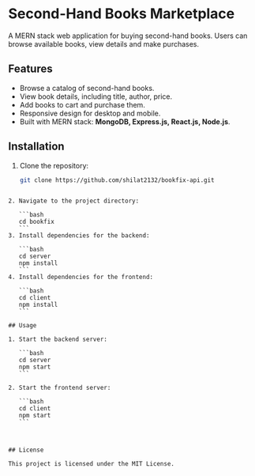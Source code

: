 
# Second-Hand Books Marketplace

A MERN stack web application for buying second-hand books. Users can browse available books, view details and make purchases.

## Features

- Browse a catalog of second-hand books.
- View book details, including title, author, price.
- Add books to cart and purchase them.
- Responsive design for desktop and mobile.
- Built with MERN stack: **MongoDB, Express.js, React.js, Node.js**.


## Installation

1. Clone the repository:
   ```bash
   git clone https://github.com/shilat2132/bookfix-api.git
````

2. Navigate to the project directory:

   ```bash
   cd bookfix
   ```
3. Install dependencies for the backend:

   ```bash
   cd server
   npm install
   ```
4. Install dependencies for the frontend:

   ```bash
   cd client
   npm install
   ```

## Usage

1. Start the backend server:

   ```bash
   cd server
   npm start
   ```

2. Start the frontend server:

   ```bash
   cd client
   npm start
   ```



## License

This project is licensed under the MIT License.


